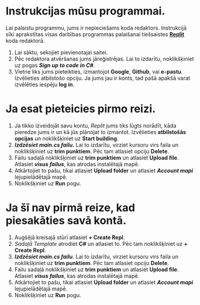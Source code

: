 # Instrukcijas mūsu programmai.

Lai palaistu programmu, jums ir nepieciešams koda redaktors. Instrukcijā sīki aprakstītas visas darbības programmas palaišanai tiešsaistes [**Replit**](https://replit.com/languages/csharp) koda redaktorā.

1. Lai sāktu, sekojiet pievienotajai saitei.
2. Pēc redaktora atvēršanas jums jāreģistrējas. Lai to izdarītu, noklikšķiniet uz pogas ***Sign up to code in C#***.
3. Vietne liks jums pieteikties, izmantojot **Google**, **Github**, vai **e-pastu**. Izvēlieties atbilstošo opciju. Ja jums jau ir konts, tad pašā apakšā varat izvēlēties iespēju **log in**.

# Ja esat pieteicies pirmo reizi.
1. Ja tikko izveidojāt savu kontu, *Replit* jums tiks lūgts norādīt, kāda pieredze jums ir un kā jūs plānojat to izmantot. Izvēlieties **atbilstošās opcijas** un noklikšķiniet uz **Start building**.
2. ***Izdzēsiet main.cs failu.*** Lai to izdarītu, virziet kursoru virs faila un noklikšķiniet uz **trim punktiem**. Pēc tam atlasiet opciju **Delete**.
3. Failu sadaļā noklikšķiniet uz **trim punktiem** un atlasiet **Upload file**. Atlasiet ***visus failus***, kas atrodas instalētajā mapē.
4. Atkārtojiet to pašu, tikai atlasiet **Upload folder** un atlasiet ***Account mapi*** lejupielādētajā mapē.
5. Noklikšķiniet uz **Run** pogu.

# Ja šī nav pirmā reize, kad piesakāties savā kontā.
1. Augšējā kreisajā stūrī atlasiet **+ Create Repl**.
2. *Sadaļā Template* atrodiet **C#** un atlasiet to. Pēc tam noklikšķiniet uz **+ Create Repl**.
3. ***Izdzēsiet main.cs failu.*** Lai to izdarītu, virziet kursoru virs faila un noklikšķiniet uz **trim punktiem**. Pēc tam atlasiet opciju **Delete**.
4. Failu sadaļā noklikšķiniet uz **trim punktiem** un atlasiet **Upload file**. Atlasiet ***visus failus***, kas atrodas instalētajā mapē.
5. Atkārtojiet to pašu, tikai atlasiet **Upload folder** un atlasiet ***Account mapi*** lejupielādētajā mapē.
6. Noklikšķiniet uz **Run** pogu.
